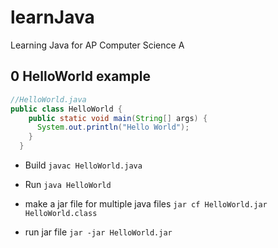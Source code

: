 # learnJava
Learning Java for AP Computer Science A  

## 0 HelloWorld example

```java
//HelloWorld.java
public class HelloWorld {
    public static void main(String[] args) {
      System.out.println("Hello World");
    }
  }
```

- Build 
    `javac HelloWorld.java`
- Run 
    `java HelloWorld`

- make a jar file for multiple java files
    `jar cf HelloWorld.jar HelloWorld.class`

- run jar file
    `jar -jar HelloWorld.jar`